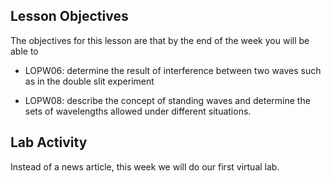 Lesson Objectives
-----------------

The objectives for this lesson are that by the end of the week you will be able to

* LOPW06:	determine the result of interference between two waves such as in the double slit experiment 

* LOPW08:    describe the concept of standing waves and determine the sets of wavelengths allowed under different situations.


Lab Activity
------------
Instead of a news article, this week we will do our first virtual lab.







